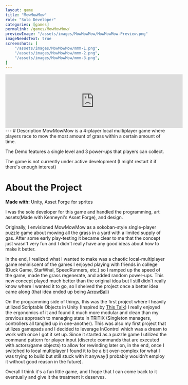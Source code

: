 ```yaml
---
layout: game
title: "MowMowMow"
role: "Solo Developer"
categories: [games]
permalink: /games/MowMowMow/
previewImage: "/assets/images/MowMowMow/MowMowMow-Preview.png"
imageNeedsText: true
screenshots: [
    "/assets/images/MowMowMow/mmm-1.png",
    "/assets/images/MowMowMow/mmm-2.png",
    "/assets/images/MowMowMow/mmm-3.png",
]
---
```

<div class="itch-container">
<iframe src="https://itch.io/embed/621495" width="552" height="167" frameborder="0"><a href="https://jaideng123.itch.io/mowmowmow">MowMowMow by jaideng123</a></iframe>
</div>
---
# Description
MowMowMow is a 4-player local multiplayer game where players race to mow the most amount of grass within a certain amount of time.

The Demo features a single level and 3 power-ups that players can collect.

The game is not currently under active development (I might restart it if there's enough interest)

# About the Project
**Made with:** Unity, Asset Forge for sprites

I was the sole developer for this game and handled the programming, art assets(Made with Kenneynl's Asset Forge), and design.

Originally, I envisioned MowMowMow as a sokoban-style single-player puzzle game about mowing all the grass in a yard with a limited supply of gas. After some early play-testing it became clear to me that the concept just wasn't very fun and I didn't really have any good ideas about how to make it better.

In the end, I realized what I wanted to make was a chaotic local-multiplayer game reminiscent of the games I enjoyed playing with friends in college (Duck Game, StarWhal, SpeedRunners, etc.) so I ramped up the speed of the game, made the grass regenerate, and added random power-ups. This new concept played much better than the original idea but I still didn't really know where I wanted it to go, so I shelved the project once a better idea came along (that idea ended up being [ArrowBall](/games/ArrowBall/))

On the programming side of things, this was the first project where I heavily utilized Scriptable Objects in Unity (Inspired by [This Talk](https://www.youtube.com/watch?v=raQ3iHhE_Kk)) I really enjoyed the ergonomics of it and found it much more modular and clean than my previous approach to managing state in TRITIX (Singleton managers, controllers all tangled up in one-another). This was also my first project that utilizes gamepads and I decided to leverage InControl which was a dream to work with once I got it set up. Since it started as a puzzle game I utilized the command pattern for player input (discrete commands that are executed with actors/game objects) to allow for rewinding later on, in the end, once I switched to local multiplayer I found it to be a bit over-complex for what I was trying to build but still stuck with it anyway(I probably wouldn't employ it without good reason in the future).

Overall I think it's a fun little game, and I hope that I can come back to it eventually and give it the treatment it deserves.